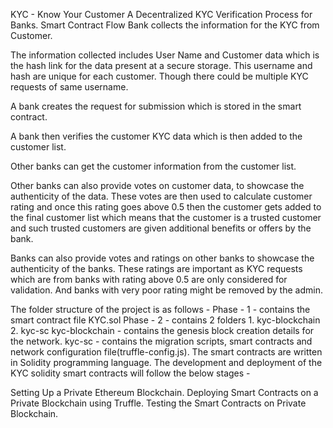 KYC - Know Your Customer
A Decentralized KYC Verification Process for Banks.
Smart Contract Flow
Bank collects the information for the KYC from Customer.

The information collected includes User Name and Customer data which is the hash link for the data present at a secure storage. This username and hash are unique for each customer. Though there could be multiple KYC requests of same username.

A bank creates the request for submission which is stored in the smart contract.

A bank then verifies the customer KYC data which is then added to the customer list.

Other banks can get the customer information from the customer list.

Other banks can also provide votes on customer data, to showcase the authenticity of the data. These votes are then used to calculate customer rating and once this rating goes above 0.5 then the customer gets added to the final customer list which means that the customer is a trusted customer and such trusted customers are given additional benefits or offers by the bank.

Banks can also provide votes and ratings on other banks to showcase the authenticity of the banks. These ratings are important as KYC requests which are from banks with rating above 0.5 are only considered for validation. And banks with very poor rating might be removed by the admin.

The folder structure of the project is as follows -
Phase - 1 - contains the smart contract file KYC.sol
Phase - 2 - contains 2 folders 1. kyc-blockchain 2. kyc-sc
kyc-blockchain - contains the genesis block creation details for the network.
kyc-sc - contains the migration scripts, smart contracts and network configuration file(truffle-config.js).
The smart contracts are written in Solidity programming language. The development and deployment of the KYC solidity smart contracts will follow the below stages -

Setting Up a Private Ethereum Blockchain.
Deploying Smart Contracts on a Private Blockchain using Truffle.
Testing the Smart Contracts on Private Blockchain.
